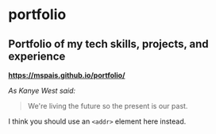# portfolio





## Portfolio of my tech skills, projects, and experience

**https://mspais.github.io/portfolio/**

*As Kanye West said:*

> We're living the future so
> the present is our past.

I think you should use an
`<addr>` element here instead.


